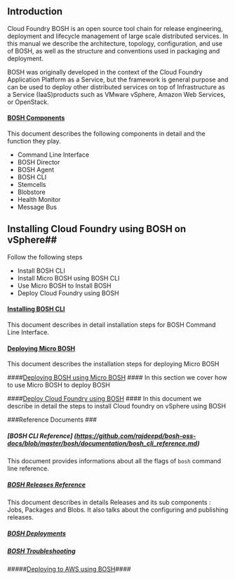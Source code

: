 ## Introduction ##

Cloud Foundry BOSH is an open source tool chain for release engineering, deployment and lifecycle management of large scale distributed services. In this manual we describe the architecture, topology, configuration, and use of BOSH, as well as the structure and conventions used in packaging and deployment.

BOSH was originally developed in the context of the Cloud Foundry Application Platform as a Service, but the framework is general purpose and can be used to deploy other distributed services on top of Infrastructure as a Service (IaaS)products such as VMware vSphere, Amazon Web Services, or OpenStack.

#### [BOSH Components](https://github.com/rajdeepd/bosh-oss-docs/blob/master/bosh/documentation/bosh_components.md) #####

This document describes the following components in detail and the function they play. 
*    Command Line Interface
*    BOSH Director
*    BOSH Agent
*    BOSH CLI
*    Stemcells
*    Blobstore
*    Health Monitor
*    Message Bus

## Installing Cloud Foundry using BOSH on vSphere##

Follow the following steps
+    Install BOSH CLI
+    Install Micro BOSH using BOSH CLI
+    Use Micro BOSH to Install BOSH
+    Deploy Cloud Foundry using BOSH

#### [Installing BOSH CLI](https://github.com/rajdeepd/bosh-oss-docs/blob/master/bosh/documentation/bosh_cli.md) ####
This document describes in detail installation steps for BOSH Command Line Interface.

#### [Deploying Micro BOSH](https://github.com/rajdeepd/bosh-oss-docs/blob/master/bosh/documentation/deploying_micro_bosh.md) ####
This document describes the installation steps for deploying Micro BOSH

####[Deploying BOSH using Micro BOSH](https://github.com/rajdeepd/bosh-oss-docs/blob/master/bosh/documentation/deploying_bosh_with_micro_bosh.md) ####
In this section we cover how to use Micro BOSH to deploy BOSH

####[Deploy Cloud Foundry using BOSH](https://github.com/rajdeepd/bosh-oss-docs/blob/master/bosh/documentation/deploy_cf_vsphere.md) ####
In this document we describe in detail the steps to install Cloud foundry on vSphere using BOSH

###Reference Documents ###
##### [BOSH CLI Reference] (https://github.com/rajdeepd/bosh-oss-docs/blob/master/bosh/documentation/bosh_cli_reference.md) #####
This document provides informations about all the flags of `bosh` command line reference.
##### [BOSH Releases Reference ](https://github.com/rajdeepd/bosh-oss-docs/blob/master/bosh/documentation/bosh_releases.md) #####
This document describes in details Releases and its sub components : Jobs, Packages and Blobs. It also talks about the configuring and publishing releases.
##### [BOSH Deployments](https://github.com/rajdeepd/bosh-oss-docs/blob/master/bosh/documentation/bosh_deployments.md) #####

##### [BOSH Troubleshooting](https://github.com/rajdeepd/bosh-oss-docs/blob/master/bosh/documentation/bosh_troubleshooting.md) #####

#####[Deploying to AWS using BOSH](https://github.com/rajdeepd/bosh-oss-docs/blob/master/bosh/documentation/deploy_to_aws_using_bosh.md)####

